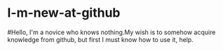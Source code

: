 # I-m-new-at-github
#Hello, I'm a novice who knows nothing.My wish is to somehow acquire knowledge from github, but first I must know how to use it, help.
